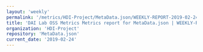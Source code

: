 ```yaml
---
layout: 'weekly'
permalink: '/metrics/HDI-Project/MetaData.json/WEEKLY-REPORT-2019-02-24'
title: 'DAI Lab OSS Metrics Metrics report for MetaData.json | WEEKLY-REPORT-2019-02-24'
organization: 'HDI-Project'
repository: 'MetaData.json'
current_date: '2019-02-24'
---
```

